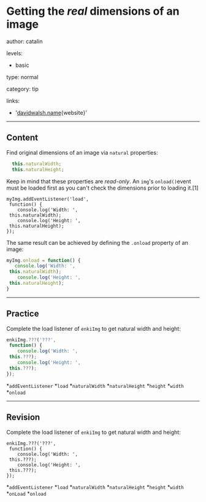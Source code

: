# Getting the *real* dimensions of an image
author: catalin

levels:

  - basic

type: normal

category: tip

links:

  - '[davidwalsh.name](https://davidwalsh.name/get-image-dimensions){website}'

---
## Content

Find original dimensions of an image via `natural` properties:
```javascript
  this.naturalWidth;
  this.naturalHeight;
``` 
Keep in mind that these properties are *read-only*.
An `img`'s `onload()`event must be loaded first as you can't check the dimensions prior to loading it.[1]

```javasscript
myImg.addEventListener('load',
 function() {
	console.log('Width: ',
 this.naturalWidth);
	console.log('Height: ',
 this.naturalHeight);
});

```
The same result can be achieved by defining the `.onload` property of an image:
```javascript
myImg.onload = function() {
   console.log('Width: ',
 this.naturalWidth);
	console.log('Height: ',
 this.naturalHeight);
}
```

---
## Practice

Complete the load listener of `enkiImg` to get natural width and height:
```javascript
enkiImg.???('???',
 function() {
	console.log('Width: ',
 this.???);
	console.log('Height: ',
 this.???);
});

```

*`addEventListener`
*`load`
*`naturalWidth`
*`naturalHeight`
*`height`
*`width`
*`onload`

---
## Revision

Complete the load listener of `enkiImg` to get natural width and height:
```javasscript
enkiImg.???('???',
 function() {
	console.log('Width: ',
 this.???);
	console.log('Height: ',
 this.???);
});

```

*`addEventListener`
*`load`
*`naturalWidth`
*`naturalHeight`
*`height`
*`width`
*`onLoad`
*`onload`